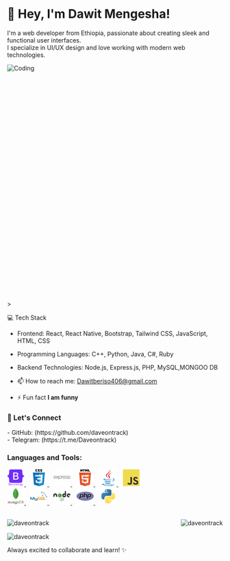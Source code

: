 #  👋 Hey, I'm Dawit Mengesha!  

I'm a web developer from Ethiopia, passionate about creating sleek and functional user interfaces.<br> 
I specialize in UI/UX design and love working with modern web technologies.</h3>

<img align="right" alt="Coding" width="550" height="550" src="https://media.tenor.com/vbn2yWveLp4AAAAM/programmer-coding.gif" />
>

 💻 Tech Stack  
- Frontend:  React, React Native, Bootstrap, Tailwind CSS, JavaScript, HTML, CSS  
- Programming Languages: C++, Python, Java, C#, Ruby  
- Backend Technologies: Node.js, Express.js, PHP, MySQL,MONGOO DB 

- 📫 How to reach me: Dawitberiso406@gmail.com

- ⚡ Fun fact **I am funny**

<h3 align="left">🚀 Let's Connect </h3> 
- GitHub: (https://github.com/daveontrack) <br> 
- Telegram: (https://t.me/Daveontrack)  

<h3 align="left">Languages and Tools:</h3>

<div>
  <a href="https://getbootstrap.com" target="_blank" rel="noreferrer" style="margin-right: 10px;"> 
    <img src="https://raw.githubusercontent.com/devicons/devicon/master/icons/bootstrap/bootstrap-plain-wordmark.svg" alt="bootstrap" width="40" height="40"/> 
  </a>
  <a href="https://www.w3schools.com/css/" target="_blank" rel="noreferrer" style="margin-right: 10px;"> 
    <img src="https://raw.githubusercontent.com/devicons/devicon/master/icons/css3/css3-original-wordmark.svg" alt="css3" width="40" height="40"/> 
  </a>
  <a href="https://expressjs.com" target="_blank" rel="noreferrer" style="margin-right: 10px;"> 
    <img src="https://raw.githubusercontent.com/devicons/devicon/master/icons/express/express-original-wordmark.svg" alt="express" width="40" height="40"/> 
  </a>
  <a href="https://www.w3.org/html/" target="_blank" rel="noreferrer" style="margin-right: 10px;"> 
    <img src="https://raw.githubusercontent.com/devicons/devicon/master/icons/html5/html5-original-wordmark.svg" alt="html5" width="40" height="40"/> 
  </a>
  <a href="https://www.java.com" target="_blank" rel="noreferrer" style="margin-right: 10px;"> 
    <img src="https://raw.githubusercontent.com/devicons/devicon/master/icons/java/java-original.svg" alt="java" width="40" height="40"/> 
  </a> 
  <a href="https://developer.mozilla.org/en-US/docs/Web/JavaScript" target="_blank" rel="noreferrer" style="margin-right: 10px;"> 
    <img src="https://raw.githubusercontent.com/devicons/devicon/master/icons/javascript/javascript-original.svg" alt="javascript" width="40" height="40"/> 
  </a>
</div>

<div>
  <a href="https://www.mongodb.com/" target="_blank" rel="noreferrer" style="margin-right: 10px;"> 
    <img src="https://raw.githubusercontent.com/devicons/devicon/master/icons/mongodb/mongodb-original-wordmark.svg" alt="mongodb" width="40" height="40"/> 
  </a>
  <a href="https://www.mysql.com/" target="_blank" rel="noreferrer" style="margin-right: 10px;"> 
    <img src="https://raw.githubusercontent.com/devicons/devicon/master/icons/mysql/mysql-original-wordmark.svg" alt="mysql" width="40" height="40"/> 
  </a>
  <a href="https://nodejs.org" target="_blank" rel="noreferrer" style="margin-right: 10px;"> 
    <img src="https://raw.githubusercontent.com/devicons/devicon/master/icons/nodejs/nodejs-original-wordmark.svg" alt="nodejs" width="40" height="40"/> 
  </a>
  <a href="https://www.php.net" target="_blank" rel="noreferrer" style="margin-right: 10px;"> 
    <img src="https://raw.githubusercontent.com/devicons/devicon/master/icons/php/php-original.svg" alt="php" width="40" height="40"/> 
  </a> 
  <a href="https://www.python.org" target="_blank" rel="noreferrer" style="margin-right: 10px;"> 
    <img src="https://raw.githubusercontent.com/devicons/devicon/master/icons/python/python-original.svg" alt="python" width="40" height="40"/> 
  </a>
</div>
<br>

<p><img align="left" src="https://github-readme-stats.vercel.app/api/top-langs?username=daveontrack&show_icons=true&locale=en&layout=compact" alt="daveontrack" /></p>

<p>&nbsp;<img align="right" src="https://github-readme-stats.vercel.app/api?username=daveontrack&show_icons=true&locale=en" alt="daveontrack" /></p>

<p><img align="center" src="https://github-readme-streak-stats.herokuapp.com/?user=daveontrack&" alt="daveontrack" /></p>

Always excited to collaborate and learn! ✨  
